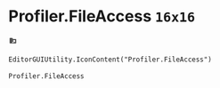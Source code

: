 # Profiler.FileAccess `16x16`
<img src="/img/Profiler.FileAccess.png" width=16 height=16>

``` CSharp
EditorGUIUtility.IconContent("Profiler.FileAccess")
```
```
Profiler.FileAccess
```
